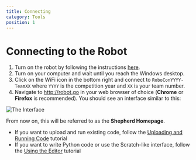 ```yaml
---
title: Connecting
category: Tools
position: 1
---
```


# Connecting to the Robot

1. Turn on the robot by following the instructions [here](/docs/turning-everything-on.md).
1. Turn on your computer and wait until you reach the Windows desktop.
2. Click on the WiFi icon in the bottom right and connect to `RoboConYYYY-TeamXX` where `YYYY` is the competition year and `XX` is your team number.
3. Navigate to <http://robot.go> in your web browser of choice (**Chrome** or **Firefox** is recommended). You should see an interface similar to this:

![The Interface](/assets/docs-images/shepherd.png)

From now on, this will be referred to as the **Shepherd Homepage**.

- If you want to upload and run existing code, follow the [Uploading and Running Code](/docs/uploading.md) tutorial
- If you want to write Python code or use the Scratch-like interface, follow the [Using the Editor](/docs/editor.md) tutorial
